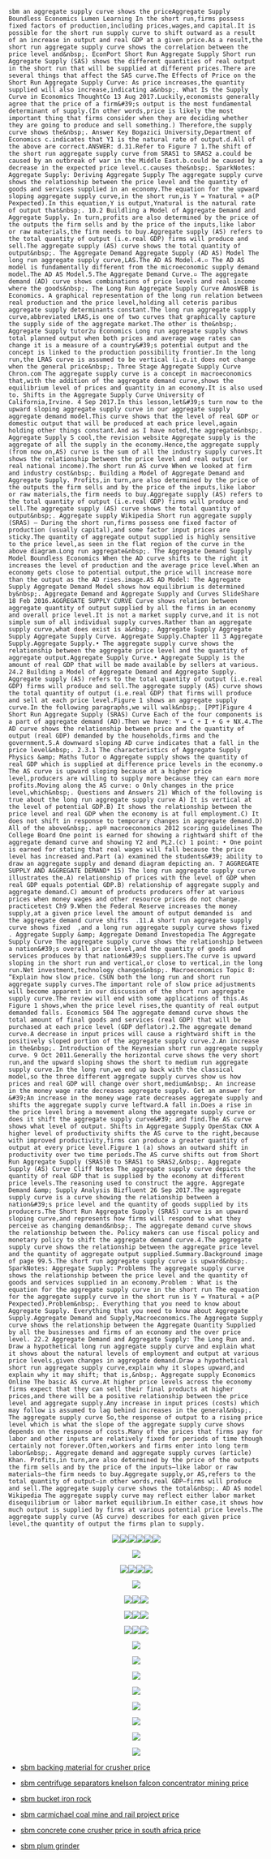 
```
sbm an aggregate supply curve shows the priceAggregate Supply Boundless Economics Lumen Learning In the short run,firms possess fixed factors of production,including prices,wages,and capital.It is possible for the short run supply curve to shift outward as a result of an increase in output and real GDP at a given price.As a result,the short run aggregate supply curve shows the correlation between the price level and&nbsp;. EconPort Short Run Aggregate Supply Short run Aggregate Supply (SAS) shows the different quantities of real output in the short run that will be supplied at different prices.There are several things that affect the SAS curve.The Effects of Price on the Short Run Aggregate Supply Curve: As price increases,the quantity supplied will also increase,indicating a&nbsp;. What Is the Supply Curve in Economics ThoughtCo 13 Aug 2017.Luckily,economists generally agree that the price of a firm&#39;s output is the most fundamental determinant of supply.(In other words,price is likely the most important thing that firms consider when they are deciding whether they are going to produce and sell something.) Therefore,the supply curve shows the&nbsp;. Answer Key Bogazici University,Department of Economics c.indicates that Y1 is the natural rate of output.d.All of the above are correct.ANSWER: d.31.Refer to Figure 7 1.The shift of the short run aggregate supply curve from SRAS1 to SRAS2 a.could be caused by an outbreak of war in the Middle East.b.could be caused by a decrease in the expected price level.c.causes the&nbsp;. SparkNotes: Aggregate Supply: Deriving Aggregate Supply The aggregate supply curve shows the relationship between the price level and the quantity of goods and services supplied in an economy.The equation for the upward sloping aggregate supply curve,in the short run,is Y = Ynatural + a(P Pexpected).In this equation,Y is output,Ynatural is the natural rate of output that&nbsp;. 10.2 Buildling a Model of Aggregate Demand and Aggregate Supply. In turn,profits are also determined by the price of the outputs the firm sells and by the price of the inputs,like labor or raw materials,the firm needs to buy.Aggregate supply (AS) refers to the total quantity of output (i.e.real GDP) firms will produce and sell.The aggregate supply (AS) curve shows the total quantity of output&nbsp;. The Aggregate Demand Aggregate Supply (AD AS) Model The long run aggregate supply curve,LAS.The AD AS Model.4.▫ The AD AS model is fundamentally different from the microeconomic supply demand model.The AD AS Model.5.The Aggregate Demand Curve.▫ The aggregate demand (AD) curve shows combinations of price levels and real income where the goods&nbsp;. The Long Run Aggregate Supply Curve AmosWEB is Economics. A graphical representation of the long run relation between real production and the price level,holding all ceteris paribus aggregate supply determinants constant.The long run aggregate supply curve,abbreviated LRAS,is one of two curves that graphically capture the supply side of the aggregate market.The other is the&nbsp;. Aggregate Supply tutor2u Economics Long run aggregate supply shows total planned output when both prices and average wage rates can change it is a measure of a country&#39;s potential output and the concept is linked to the production possibility frontier.In the long run,the LRAS curve is assumed to be vertical (i.e.it does not change when the general price&nbsp;. Three Stage Aggregate Supply Curve Chron.com The aggregate supply curve is a concept in macroeconomics that,with the addition of the aggregate demand curve,shows the equilibrium level of prices and quantity in an economy.It is also used to. Shifts in the Aggregate Supply Curve University of California,Irvine. 4 Sep 2017.In this lesson,let&#39;s turn now to the upward sloping aggregate supply curve in our aggregate supply aggregate demand model.This curve shows that the level of real GDP or domestic output that will be produced at each price level,again holding other things constant.And as I have noted,the aggregate&nbsp;. Aggregate Supply S cool,the revision website Aggregate supply is the aggregate of all the supply in the economy.Hence,the aggregate supply (from now on,AS) curve is the sum of all the industry supply curves.It shows the relationship between the price level and real output (or real national income).The short run AS curve When we looked at firm and industry cost&nbsp;. Building a Model of Aggregate Demand and Aggregate Supply. Profits,in turn,are also determined by the price of the outputs the firm sells and by the price of the inputs,like labor or raw materials,the firm needs to buy.Aggregate supply (AS) refers to the total quantity of output (i.e.real GDP) firms will produce and sell.The aggregate supply (AS) curve shows the total quantity of output&nbsp;. Aggregate supply Wikipedia Short run aggregate supply (SRAS) — During the short run,firms possess one fixed factor of production (usually capital),and some factor input prices are sticky.The quantity of aggregate output supplied is highly sensitive to the price level,as seen in the flat region of the curve in the above diagram.Long run aggregate&nbsp;. The Aggregate Demand Supply Model Boundless Economics When the AD curve shifts to the right it increases the level of production and the average price level.When an economy gets close to potential output,the price will increase more than the output as the AD rises.image.AS AD Model: The Aggregate Supply Aggregate Demand Model shows how equilibrium is determined by&nbsp;. Aggregate Demand and Aggregate Supply and Curves SlideShare 18 Feb 2016.AGGREGATE SUPPLY CURVE Curve shows relation between aggregate quantity of output supplied by all the firms in an economy and overall price level.It is not a market supply curve,and it is not simple sum of all individual supply curves.Rather than an aggregate supply curve,what does exist is a&nbsp;. Aggregate Supply Aggregate Supply Aggregate Supply Curve. Aggregate Supply.Chapter 11 3 Aggregate Supply.Aggregate Supply.• The aggregate supply curve shows the relationship between the aggregate price level and the quantity of aggregate output.Aggregate Supply Curve.• Aggregate Supply is the amount of real GDP that will be made available by sellers at various. 24.2 Building a Model of Aggregate Demand and Aggregate Supply. Aggregate supply (AS) refers to the total quantity of output (i.e.real GDP) firms will produce and sell.The aggregate supply (AS) curve shows the total quantity of output (i.e.real GDP) that firms will produce and sell at each price level.Figure 1 shows an aggregate supply curve.In the following paragraphs,we will walk&nbsp;. ‎[PPT]‎Figure 4 Short Run Aggregate Supply (SRAS) Curve Each of the four components is a part of aggregate demand (AD).Then we have: Y = C + I + G + NX.4.The AD curve shows the relationship between price and the quantity of output (real GDP) demanded by the households,firms and the government.5.A downward sloping AD curve indicates that a fall in the price level&nbsp;. 2.3.1 The characteristics of Aggregate Supply Physics &amp; Maths Tutor o Aggregate supply shows the quantity of real GDP which is supplied at difference price levels in the economy.o The AS curve is upward sloping because at a higher price level,producers are willing to supply more because they can earn more profits.Moving along the AS curve: o Only changes in the price level,which&nbsp;. Questions and Answers 21) Which of the following is true about the long run aggregate supply curve A) It is vertical at the level of potential GDP.B) It shows the relationship between the price level and real GDP when the economy is at full employment.C) It does not shift in response to temporary changes in aggregate demand.D) All of the above&nbsp;. ap® macroeconomics 2012 scoring guidelines The College Board One point is earned for showing a rightward shift of the aggregate demand curve and showing Y2 and PL2.(c) 1 point: • One point is earned for stating that real wages will fall because the price level has increased and.Part (a) examined the students&#39; ability to draw an aggregate supply and demand diagram depicting an. 7 AGGREGATE SUPPLY AND AGGREGATE DEMAND* 15) The long run aggregate supply curve illustrates the.A) relationship of prices with the level of GDP when real GDP equals potential GDP.B) relationship of aggregate supply and aggregate demand.C) amount of products producers offer at various prices when money wages and other resource prices do not change. practicetest Ch9 9.When the Federal Reserve increases the money supply,at a given price level the amount of output demanded is  and the aggregate demand curve shifts  .11.A short run aggregate supply curve shows fixed  ,and a long run aggregate supply curve shows fixed  . Aggregate Supply &amp; Aggregate Demand Investopedia The Aggregate Supply Curve The aggregate supply curve shows the relationship between a nation&#39;s overall price level,and the quantity of goods and services produces by that nation&#39;s suppliers.The curve is upward sloping in the short run and vertical,or close to vertical,in the long run.Net investment,technology changes&nbsp;. Macroeconomics Topic 8: “Explain how slow price. CSUN both the long run and short run aggregate supply curves.The important role of slow price adjustments will become apparent in our discussion of the short run aggregate supply curve.The review will end with some applications of this.As Figure 1 shows,when the price level rises,the quantity of real output demanded falls. Economics 504 The aggregate demand curve shows the total amount of final goods and services (real GDP) that will be purchased at each price level (GDP deflator).2.The aggregate demand curve.A decrease in input prices will cause a rightward shift in the positively sloped portion of the aggregate supply curve.2.An increase in the&nbsp;. Introduction of the Keynesian short run aggregate supply curve. 9 Oct 2011.Generally the horizontal curve shows the very short run,and the upward sloping shows the short to medium run aggregate supply curve.In the long run,we end up back with the classical model,so the three different aggregate supply curves show us how prices and real GDP will change over short,medium&nbsp;. An increase in the money wage rate decreases aggregate supply. Get an answer for &#39;An increase in the money wage rate decreases aggregate supply and shifts the aggregate supply curve leftward.A fall in.Does a rise in the price level bring a movement along the aggregate supply curve or does it shift the aggregate supply curve&#39; and find.The AS curve shows what level of output. Shifts in Aggregate Supply OpenStax CNX A higher level of productivity shifts the AS curve to the right,because with improved productivity,firms can produce a greater quantity of output at every price level.Figure 1 (a) shows an outward shift in productivity over two time periods.The AS curve shifts out from Short Run Aggregate Supply (SRAS)0 to SRAS1 to SRAS2,&nbsp;. Aggregate Supply (AS) Curve Cliff Notes The aggregate supply curve depicts the quantity of real GDP that is supplied by the economy at different price levels.The reasoning used to construct the aggre. Aggregate Demand &amp; Supply Analysis Bizfluent 26 Sep 2017.The aggregate supply curve is a curve showing the relationship between a nation&#39;s price level and the quantity of goods supplied by its producers.The Short Run Aggregate Supply (SRAS) curve is an upward sloping curve,and represents how firms will respond to what they perceive as changing demand&nbsp;. The aggregate demand curve shows the relationship between the. Policy makers can use fiscal policy and monetary policy to shift the aggregate demand curve.4.The aggregate supply curve shows the relationship between the aggregate price level and the quantity of aggregate output supplied.Summary.Background image of page 99.5.The short run aggregate supply curve is upward&nbsp;. SparkNotes: Aggregate Supply: Problems The aggregate supply curve shows the relationship between the price level and the quantity of goods and services supplied in an economy.Problem : What is the equation for the aggregate supply curve in the short run The equation for the aggregate supply curve in the short run is Y = Ynatural + a(P Pexpected).Problem&nbsp;. Everything that you need to know about Aggregate Supply. Everything that you need to know about Aggregate Supply.Aggregate Demand and Supply,Macroeconomics.The Aggregate Supply curve shows the relationship between the Aggregate Quantity Supplied by all the businesses and firms of an economy and the over price level. 22.2 Aggregate Demand and Aggregate Supply: The Long Run and. Draw a hypothetical long run aggregate supply curve and explain what it shows about the natural levels of employment and output at various price levels,given changes in aggregate demand.Draw a hypothetical short run aggregate supply curve,explain why it slopes upward,and explain why it may shift; that is,&nbsp;. Aggregate supply Economics Online The basic AS curve.At higher price levels across the economy firms expect that they can sell their final products at higher prices,and there will be a positive relationship between the price level and aggregate supply.Any increase in input prices (costs) which may follow is assumed to lag behind increases in the general&nbsp;. The aggregate supply curve So,the response of output to a rising price level which is what the slope of the aggregate supply curve shows depends on the response of costs.Many of the prices that firms pay for labor and other inputs are relatively fixed for periods of time though certainly not forever.Often,workers and firms enter into long term labor&nbsp;. Aggregate demand and aggregate supply curves (article) Khan. Profits,in turn,are also determined by the price of the outputs the firm sells and by the price of the inputs—like labor or raw materials—the firm needs to buy.Aggregate supply,or AS,refers to the total quantity of output—in other words,real GDP—firms will produce and sell.The aggregate supply curve shows the total&nbsp;. AD AS model Wikipedia The aggregate supply curve may reflect either labor market disequilibrium or labor market equilibrium.In either case,it shows how much output is supplied by firms at various potential price levels.The aggregate supply curve (AS curve) describes for each given price level,the quantity of output the firms plan to supply. 
```

<div align="center">
  
<a rel="nofollow" href="https://m.shibang-china.com?f=github&k=sbm+an+aggregate+supply+curve+shows+the+price"><img src="https://static.shibang-china.com/en/l.png"></a><img src="https://static.shibang-china.com/en/hw.png"><a rel="nofollow" href="https://m.shibang-china.com/product/?f=github&k=sbm+an+aggregate+supply+curve+shows+the+price"><img src="https://static.shibang-china.com/en/p.png"></a><a rel="nofollow" href="https://m.shibang-china.com/cases/?f=github&k=sbm+an+aggregate+supply+curve+shows+the+price"><img src="https://static.shibang-china.com/en/c.png"></a><a rel="nofollow" href="https://m.shibang-china.com/news/?f=github&k=sbm+an+aggregate+supply+curve+shows+the+price"><img src="https://static.shibang-china.com/en/n.png"></a><a rel="nofollow" href="https://m.shibang-china.com?f=github&k=sbm+an+aggregate+supply+curve+shows+the+price"><img src="https://static.shibang-china.com/en/m.png"></a>

<a rel="nofollow" href="https://m.shibang-china.com/product/?f=github&k=sbm+an+aggregate+supply+curve+shows+the+price"><img src="https://static.shibang-china.com/en/b.jpg"></a>
  
<a rel="nofollow" href="https://m.shibang-china.com/solution-aggregate.html?f=github&k=sbm+an+aggregate+supply+curve+shows+the+price"><img src="https://static.shibang-china.com/en/a.jpg"></a><a rel="nofollow" href="https://m.shibang-china.com/solution-mine.html?f=github&k=sbm+an+aggregate+supply+curve+shows+the+price"><img src="https://static.shibang-china.com/en/m.jpg"></a><a rel="nofollow" href="https://m.shibang-china.com/solution-mill.html?f=github&k=sbm+an+aggregate+supply+curve+shows+the+price"><img src="https://static.shibang-china.com/en/g.jpg"></a><a rel="nofollow" href="https://m.shibang-china.com/solution-epc.html?f=github&k=sbm+an+aggregate+supply+curve+shows+the+price"><img src="https://static.shibang-china.com/en/e.jpg"></a>

<a rel="nofollow" href="https://m.shibang-china.com/product/?f=github&k=sbm+an+aggregate+supply+curve+shows+the+price"><img src="https://static.shibang-china.com/en/a-p.png"></a>

<a rel="nofollow" href="https://m.shibang-china.com/product/crusher/c6x.html?f=github&k=sbm+an+aggregate+supply+curve+shows+the+price"><img src="https://static.shibang-china.com/en/j.jpg"></a><a rel="nofollow" href="https://m.shibang-china.com/product/crusher/ci5x.html?f=github&k=sbm+an+aggregate+supply+curve+shows+the+price"><img src="https://static.shibang-china.com/en/i.jpg"></a><a rel="nofollow" href="https://m.shibang-china.com/product/crusher/hst.html?f=github&k=sbm+an+aggregate+supply+curve+shows+the+price"><img src="https://static.shibang-china.com/en/c.jpg"></a>

<a rel="nofollow" href="https://m.shibang-china.com/product/mill/mtw.html?f=github&k=sbm+an+aggregate+supply+curve+shows+the+price"><img src="https://static.shibang-china.com/en/mtw.jpg"></a><a rel="nofollow" href="https://m.shibang-china.com/product/mill/scm.html?f=github&k=sbm+an+aggregate+supply+curve+shows+the+price"><img src="https://static.shibang-china.com/en/scm.jpg"></a><a rel="nofollow" href="https://m.shibang-china.com/product/mill/lm.html?f=github&k=sbm+an+aggregate+supply+curve+shows+the+price"><img src="https://static.shibang-china.com/en/lm.jpg"></a>

<a rel="nofollow" href="https://m.shibang-china.com/product/sand/vsi6x.html?f=github&k=sbm+an+aggregate+supply+curve+shows+the+price"><img src="https://static.shibang-china.com/en/6x.jpg"></a><a rel="nofollow" href="https://m.shibang-china.com/product/sand/vu.html?f=github&k=sbm+an+aggregate+supply+curve+shows+the+price"><img src="https://static.shibang-china.com/en/vu.jpg"></a><a rel="nofollow" href="https://m.shibang-china.com/product/mobile/klun.html?f=github&k=sbm+an+aggregate+supply+curve+shows+the+price"><img src="https://static.shibang-china.com/en/k.jpg"></a>

<a rel="nofollow" href="https://m.shibang-china.com/cases/?f=github&k=sbm+an+aggregate+supply+curve+shows+the+price"><img src="https://static.shibang-china.com/en/case.png"></a>

<a rel="nofollow" href="https://m.shibang-china.com/cases/aggregate/202.html?f=github&k=sbm+an+aggregate+supply+curve+shows+the+price"><img src="https://static.shibang-china.com/en/c-1.jpg"></a>

<a rel="nofollow" href="https://m.shibang-china.com/cases/aggregate/203.html?f=github&k=sbm+an+aggregate+supply+curve+shows+the+price"><img src="https://static.shibang-china.com/en/c-2.jpg"></a>

<a rel="nofollow" href="https://m.shibang-china.com/cases/mill/123.html?f=github&k=sbm+an+aggregate+supply+curve+shows+the+price"><img src="https://static.shibang-china.com/en/c-3.jpg"></a>

<a rel="nofollow" href="https://m.shibang-china.com/contact_us.html?f=github&k=sbm+an+aggregate+supply+curve+shows+the+price"><img src="https://static.shibang-china.com/en/contact.png"></a>

<a rel="nofollow" href="https://swt.shibang-china.com/?f=github&k=sbm+an+aggregate+supply+curve+shows+the+price"><img src="https://static.shibang-china.com/en/chat.png"></a>

<a rel="nofollow" href="https://whatsapp.shibangsoft.com/WhatsApp.php?f=github&k=sbm+an+aggregate+supply+curve+shows+the+price"><img src="https://static.shibang-china.com/en/whatsapp.png"></a>

<a rel="nofollow" href="https://m.shibang-china.com/?f=github&k=sbm+an+aggregate+supply+curve+shows+the+price"><img src="https://static.shibang-china.com/en/website.png"></a>

</div>


* [sbm backing material for crusher price](sbm%20backing%20material%20for%20crusher%20price.md)

* [sbm centrifuge separators knelson falcon concentrator mining price](sbm%20centrifuge%20separators%20knelson%20falcon%20concentrator%20mining%20price.md)

* [sbm bucket iron rock](sbm%20bucket%20iron%20rock.md)

* [sbm carmichael coal mine and rail project price](sbm%20carmichael%20coal%20mine%20and%20rail%20project%20price.md)

* [sbm concrete cone crusher price in south africa price](sbm%20concrete%20cone%20crusher%20price%20in%20south%20africa%20price.md)

* [sbm plum grinder](sbm%20plum%20grinder.md)